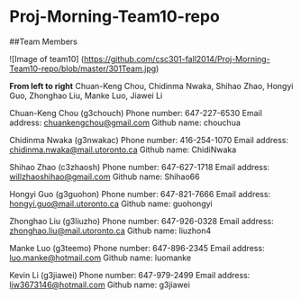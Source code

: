 Proj-Morning-Team10-repo
========================

##Team Members


![Image of team10]
(https://github.com/csc301-fall2014/Proj-Morning-Team10-repo/blob/master/301Team.jpg)

**From left to right** Chuan-Keng Chou, Chidinma Nwaka, Shihao Zhao, Hongyi Guo, Zhonghao Liu, Manke Luo, Jiawei Li

Chuan-Keng Chou (g3chouch)
Phone number: 647-227-6530
Email address: chuankengchou@gmail.com 
Github name: chouchua


Chidinma Nwaka (g3nwakac) 
Phone number: 416-254-1070
Email address: chidinma.nwaka@mail.utoronto.ca 
Github name: ChidiNwaka


Shihao Zhao (c3zhaosh)
Phone number: 647-627-1718
Email address: willzhaoshihao@gmail.com 
Github name: Shihao66


Hongyi Guo (g3guohon)
Phone number: 647-821-7666
Email address: hongyi.guo@mail.utoronto.ca 
Github name: guohongyi


Zhonghao Liu (g3liuzho)
Phone number: 647-926-0328
Email address: zhonghao.liu@mail.utoronto.ca 
Github name: liuzhon4


Manke Luo (g3teemo)
Phone number: 647-896-2345
Email address: luo.manke@hotmail.com 
Github name: luomanke


Kevin Li (g3jiawei)
Phone number: 647-979-2499
Email address: ljw3673146@hotmail.com 
Github name: g3jiawei

